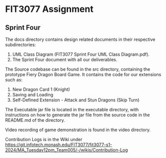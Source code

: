 # FIT3077 Assignment
## Sprint Four

The docs directory contains design related documents in their respective subdirectories:
1. UML Class Diagram (FIT3077 Sprint Four UML Class Diagram.pdf).
2. The Sprint Four document with all our deliverables.

The Source codebase can be found in the src directory, containing the prototype Fiery Dragon Board Game.
It contains the code for our extensions such as:

1. New Dragon Card 1 (Knight)
2. Saving and Loading
3. Self-Defined Extension - Attack and Stun Dragons (Skip Turn)

The Executable jar file is located in the executable directory, with instructions on how to generate the jar file
from the source code in the README.md of the directory.

Video recording of game demonstration is found in the video directory.

Contribution Logs is in the Wiki under https://git.infotech.monash.edu/FIT3077/fit3077-s1-2024/MA_Tuesday12pm_Team005/-/wikis/Contribution-Log